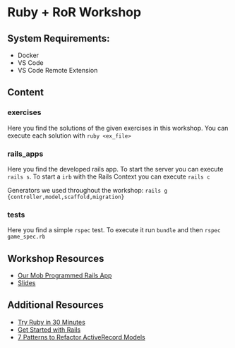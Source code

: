# Ruby + RoR Workshop

## System Requirements:

- Docker
- VS Code
- VS Code Remote Extension

## Content

### exercises

Here you find the solutions of the given exercises in this workshop.
You can execute each solution with `ruby <ex_file>`

### rails_apps

Here you find the developed rails app.
To start the server you can execute `rails s`. To start a `irb` with the Rails Context you can execute `rails c`

Generators we used throughout the workshop: `rails g {controller,model,scaffold,migration}`

### tests

Here you find a simple `rspec` test.
To execute it run `bundle` and then `rspec game_spec.rb`

## Workshop Resources

- [Our Mob Programmed Rails App](https://github.com/Adrilina-UG/insure-connect-training)
- [Slides](https://app.pitch.com/app/public/player/c0ca0eee-a959-4e85-9b34-75bd68fa191a)

## Additional Resources

- [Try Ruby in 30 Minutes](https://try.ruby-lang.org/)
- [Get Started with Rails](https://guides.rubyonrails.org/getting_started.html)
- [7 Patterns to Refactor ActiveRecord Models](https://codeclimate.com/blog/7-ways-to-decompose-fat-activerecord-models/)
